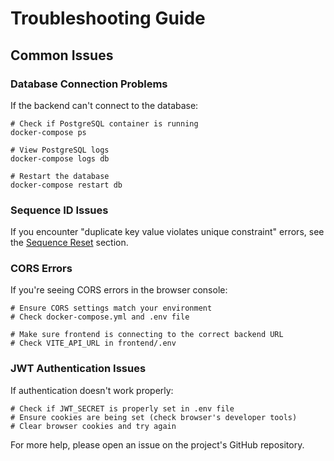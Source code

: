 # Troubleshooting Guide

## Common Issues

### Database Connection Problems
If the backend can't connect to the database:
```
# Check if PostgreSQL container is running
docker-compose ps

# View PostgreSQL logs
docker-compose logs db

# Restart the database
docker-compose restart db
```

### Sequence ID Issues
If you encounter "duplicate key value violates unique constraint" errors, see the [Sequence Reset](database-maintenance.md#sequence-reset) section.

### CORS Errors
If you're seeing CORS errors in the browser console:
```
# Ensure CORS settings match your environment
# Check docker-compose.yml and .env file

# Make sure frontend is connecting to the correct backend URL
# Check VITE_API_URL in frontend/.env
```

### JWT Authentication Issues
If authentication doesn't work properly:
```
# Check if JWT_SECRET is properly set in .env file
# Ensure cookies are being set (check browser's developer tools)
# Clear browser cookies and try again
```

For more help, please open an issue on the project's GitHub repository.
